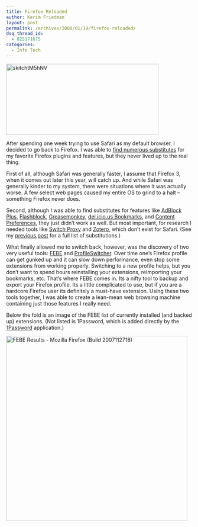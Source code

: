 ```yaml
---
title: Firefox Reloaded
author: Kerim Friedman
layout: post
permalink: /archives/2008/01/19/firefox-reloaded/
dsq_thread_id:
  - 825171675
categories:
  - Info Tech
---
```

<a href="http://www.flickr.com/photos/kerim/2203173058/" onclick="_gaq.push(['_trackEvent', 'outbound-article', 'http://www.flickr.com/photos/kerim/2203173058/', '']);"  title="skitchtM5hNV by kerim, on Flickr"><img src="http://farm3.static.flickr.com/2309/2203173058_9ff43bc2db_o.png" width="412" height="192" alt="skitchtM5hNV" /></a>

After spending one week trying to use Safari as my default browser, I decided to go back to Firefox. I was able to <a href="http://test.oxus.net/archives/2008/01/10/firefox-vs-safari/" onclick="_gaq.push(['_trackEvent', 'outbound-article', 'http://test.oxus.net/archives/2008/01/10/firefox-vs-safari/', 'find numerous substitutes']);" >find numerous substitutes</a> for my favorite Firefox plugins and features, but they never lived up to the real thing. 

First of all, although Safari was generally faster, I assume that Firefox 3, when it comes out later this year, will catch up. And while Safari was generally kinder to my system, there were situations where it was actually worse. A few select web pages caused my entire OS to grind to a halt &#8211; something Firefox never does. 

Second, although I was able to find substitutes for features like <a href="https://addons.mozilla.org/en-US/firefox/addon/1865" onclick="_gaq.push(['_trackEvent', 'outbound-article', 'https://addons.mozilla.org/en-US/firefox/addon/1865', 'AdBlock Plus']);" >AdBlock Plus</a>, <a href="https://addons.mozilla.org/en-US/firefox/addon/433" onclick="_gaq.push(['_trackEvent', 'outbound-article', 'https://addons.mozilla.org/en-US/firefox/addon/433', 'Flashblock']);" >Flashblock</a>, <a href="https://addons.mozilla.org/en-US/firefox/addon/748" onclick="_gaq.push(['_trackEvent', 'outbound-article', 'https://addons.mozilla.org/en-US/firefox/addon/748', 'Greasemonkey']);" >Greasemonkey</a>, <a href="https://addons.mozilla.org/en-US/firefox/addon/3615" onclick="_gaq.push(['_trackEvent', 'outbound-article', 'https://addons.mozilla.org/en-US/firefox/addon/3615', 'del.icio.us Bookmarks']);" >del.icio.us Bookmarks</a>, and <a href="https://addons.mozilla.org/en-US/firefox/addon/4066" onclick="_gaq.push(['_trackEvent', 'outbound-article', 'https://addons.mozilla.org/en-US/firefox/addon/4066', 'Content Preferences']);" >Content Preferences</a>, they just didn&#8217;t work as well. But most important, for research I needed tools like <a href="https://addons.mozilla.org/en-US/firefox/addon/125" onclick="_gaq.push(['_trackEvent', 'outbound-article', 'https://addons.mozilla.org/en-US/firefox/addon/125', 'Switch Proxy']);" >Switch Proxy</a> and <a href="https://addons.mozilla.org/en-US/firefox/addon/3504" onclick="_gaq.push(['_trackEvent', 'outbound-article', 'https://addons.mozilla.org/en-US/firefox/addon/3504', 'Zotero']);" >Zotero</a>, which don&#8217;t exist for Safari. (See my <a href="http://test.oxus.net/archives/2008/01/10/firefox-vs-safari/" onclick="_gaq.push(['_trackEvent', 'outbound-article', 'http://test.oxus.net/archives/2008/01/10/firefox-vs-safari/', 'previous post']);" >previous post</a> for a full list of substitutions.)

What finally allowed me to switch back, however, was the discovery of two very useful tools: <a href="http://customsoftwareconsult.com/extensions/febe/febe.html" onclick="_gaq.push(['_trackEvent', 'outbound-article', 'http://customsoftwareconsult.com/extensions/febe/febe.html', 'FEBE']);" >FEBE</a> and <a href="https://nic-nac-project.de/%7Ekaosmos/index-en.html#profname" onclick="_gaq.push(['_trackEvent', 'outbound-article', 'https://nic-nac-project.de/%7Ekaosmos/index-en.html#profname', 'ProfileSwitcher']);" >ProfileSwitcher</a>. Over time one&#8217;s Firefox profile can get gunked up and it can slow down performance, even stop some extensions from working properly. Switching to a new profile helps, but you don&#8217;t want to spend hours reinstalling your extensions, reimporting your bookmarks, etc. That&#8217;s where FEBE comes in. Its a nifty tool to backup and export your Firefox profile. Its a little complicated to use, but if you are a hardcore Firefox user its definitely a must-have extension. Using these two tools together, I was able to create a lean-mean web browsing machine containing just those features I really need. 

Below the fold is an image of the FEBE list of currently installed (and backed up) extensions. (Not listed is 1Password, which is added directly by the <a href="http://1passwd.com/" onclick="_gaq.push(['_trackEvent', 'outbound-article', 'http://1passwd.com/', '1Password']);" >1Password</a> application.)  
<!--more-->

  
<a href="http://www.flickr.com/photos/kerim/2202390157/" onclick="_gaq.push(['_trackEvent', 'outbound-article', 'http://www.flickr.com/photos/kerim/2202390157/', '']);"  title="FEBE Results - Mozilla Firefox (Build 2007112718) by kerim, on Flickr"><img src="http://farm3.static.flickr.com/2300/2202390157_75fe4ab48b.jpg" width="490" height="500" alt="FEBE Results - Mozilla Firefox (Build 2007112718)" /></a>

